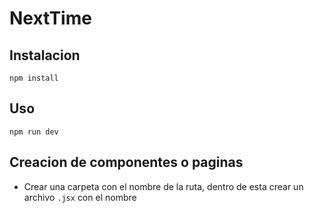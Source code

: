 # NextTime
## Instalacion
 `npm install`
## Uso
 `npm run dev`
 ## Creacion de componentes o paginas
 - Crear una carpeta con el nombre de la ruta, dentro de esta crear un archivo `.jsx` con el nombre
 